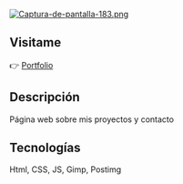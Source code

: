 [![Captura-de-pantalla-183.png](https://i.postimg.cc/W1cMhkYP/Captura-de-pantalla-183.png)](https://postimg.cc/7fXCRfyB)

## Visitame

👉 [Portfolio](https://marina-arrieta.vercel.app/)

## Descripción

Página web sobre mis proyectos y contacto


## Tecnologías

Html, CSS, JS, Gimp, Postimg

